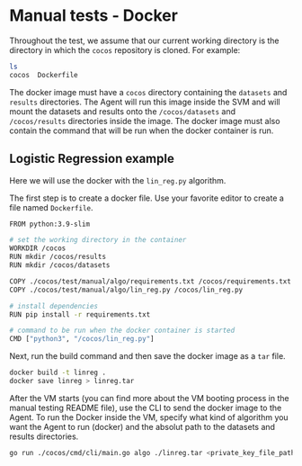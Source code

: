 # Manual tests - Docker

Throughout the test, we assume that our current working directory is the directory in which the `cocos` repository is cloned. For example:
```bash
ls
cocos  Dockerfile
```
The docker image must have a `cocos` directory containing the `datasets` and `results` directories. The Agent will run this image inside the SVM and will mount the datasets and results onto the `/cocos/datasets` and `/cocos/results` directories inside the image. The docker image must also contain the command that will be run when the docker container is run.

## Logistic Regression example

Here we will use the docker with the `lin_reg.py` algorithm.

The first step is to create a docker file. Use your favorite editor to create a file named `Dockerfile`.

```bash
FROM python:3.9-slim

# set the working directory in the container
WORKDIR /cocos
RUN mkdir /cocos/results
RUN mkdir /cocos/datasets 

COPY ./cocos/test/manual/algo/requirements.txt /cocos/requirements.txt
COPY ./cocos/test/manual/algo/lin_reg.py /cocos/lin_reg.py

# install dependencies
RUN pip install -r requirements.txt

# command to be run when the docker container is started
CMD ["python3", "/cocos/lin_reg.py"]
```

Next, run the build command and then save the docker image as a `tar` file.
```bash
docker build -t linreg .
docker save linreg > linreg.tar
```

After the VM starts (you can find more about the VM booting process in the manual testing README file), use the CLI to send the docker image to the Agent. To run the Docker inside the VM, specify what kind of algorithm you want the Agent to run (docker) and the absolut path to the datasets and results directories.

```bash
go run ./cocos/cmd/cli/main.go algo ./linreg.tar <private_key_file_path> -a docker
```
